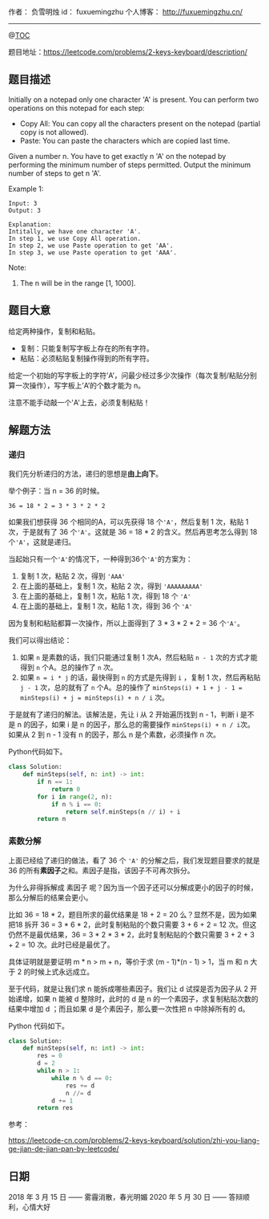 作者： 负雪明烛
id：	fuxuemingzhu
个人博客：	http://fuxuemingzhu.cn/

---

@[TOC](目录)


题目地址：https://leetcode.com/problems/2-keys-keyboard/description/

## 题目描述

Initially on a notepad only one character 'A' is present. You can perform two operations on this notepad for each step:

- Copy All: You can copy all the characters present on the notepad (partial copy is not allowed).
- Paste: You can paste the characters which are copied last time.

Given a number n. You have to get exactly n 'A' on the notepad by performing the minimum number of steps permitted. Output the minimum number of steps to get n 'A'.

Example 1:

    Input: 3
    Output: 3
    
    Explanation:
    Intitally, we have one character 'A'.
    In step 1, we use Copy All operation.
    In step 2, we use Paste operation to get 'AA'.
    In step 3, we use Paste operation to get 'AAA'.

Note:

1. The n will be in the range [1, 1000].


## 题目大意

给定两种操作，复制和粘贴。

- 复制：只能复制写字板上存在的所有字符。
- 粘贴：必须粘贴复制操作得到的所有字符。

给定一个初始的写字板上的字符’A’，问最少经过多少次操作（每次复制/粘贴分别算一次操作），写字板上’A’的个数才能为 n。 

注意不能手动敲一个'A'上去，必须复制粘贴！

## 解题方法

### 递归

我们先分析递归的方法，递归的思想是**由上向下**。

举个例子：当 n = 36 的时候。

	36 = 18 * 2 = 3 * 3 * 2 * 2

如果我们想获得 36 个相同的A，可以先获得 18 个`'A'`，然后复制 1 次，粘贴 1 次，于是就有了 36 个`'A'`。这就是 36 = 18 * 2 的含义。然后再思考怎么得到 18 个`'A'`，这就是递归。

当起始只有一个`'A'`的情况下，一种得到36个`'A'`的方案为：

1. 复制 1 次，粘贴 2 次，得到 `'AAA'`
2. 在上面的基础上，复制 1 次，粘贴 2 次，得到  `'AAAAAAAAA'`
3. 在上面的基础上，复制 1 次，粘贴 1 次，得到 18 个 `'A'`
4. 在上面的基础上，复制 1 次，粘贴 1 次，得到 36 个 `'A'`

因为复制和粘贴都算一次操作，所以上面得到了 3 * 3 * 2 * 2 = 36 个`'A'`。

我们可以得出结论：

1. 如果 `n` 是素数的话，我们只能通过复制 1 次A，然后粘贴 `n - 1` 次的方式才能得到 `n` 个A。总的操作了 `n` 次。
2. 如果 `n = i * j` 的话，最快得到 `n` 的方式是先得到 `i` ，复制 1 次，然后再粘贴 `j - 1` 次，总的就有了 `n` 个A。总的操作了 `minSteps(i) + 1 + j - 1 = minSteps(i) + j = minSteps(i) + n / i` 次。

于是就有了递归的解法。该解法是，先让 i 从 2 开始遍历找到 n  - 1，判断 i 是不是 n 的因子，如果 i 是 n 的因子，那么总的需要操作 `minSteps(i) + n / i`次。如果从 2 到 n - 1 没有 n 的因子，那么 n 是个素数，必须操作 n 次。

Python代码如下。

```python
class Solution:
    def minSteps(self, n: int) -> int:
        if n == 1:
            return 0
        for i in range(2, n):
            if n % i == 0:
                return self.minSteps(n // i) + i
        return n
```

### 素数分解

上面已经给了递归的做法，看了 36 个 `'A'` 的分解之后，我们发现题目要求的就是 36 的所有**素因子**之和。素因子是指，该因子不可再次拆分。

为什么非得拆解成 素因子 呢？因为当一个因子还可以分解成更小的因子的时候，那么分解后的结果会更小。

比如 36 = 18 * 2，题目所求的最优结果是 18 + 2 = 20 么？显然不是，因为如果把18 拆开 36 = 3 * 6 * 2，此时复制粘贴的个数只需要 3 + 6 + 2 = 12 次。但这仍然不是最优结果，36 = 3 * 2 * 3 * 2，此时复制粘贴的个数只需要 3 + 2 + 3 + 2 = 10 次。此时已经是最优了。

具体证明就是要证明 m * n > m + n，等价于求 (m - 1)*(n - 1) > 1，当 m 和 n 大于 2 的时候上式永远成立。

至于代码，就是让我们求 n 能拆成哪些素因子。我们让 d 试探是否为因子从 2 开始递增，如果 n 能被 d 整除时，此时的 d 是 n 的一个素因子，求复制粘贴次数的结果中增加 d ；而且如果 d 是个素因子，那么要一次性把 n 中除掉所有的 d。

Python 代码如下。

```python
class Solution:
    def minSteps(self, n: int) -> int:
        res = 0
        d = 2
        while n > 1:
            while n % d == 0:
                res += d
                n //= d
            d += 1
        return res
```

参考：

https://leetcode-cn.com/problems/2-keys-keyboard/solution/zhi-you-liang-ge-jian-de-jian-pan-by-leetcode/

## 日期

2018 年 3 月 15 日 —— 雾霾消散，春光明媚
2020 年 5 月 30 日 —— 答辩顺利，心情大好
